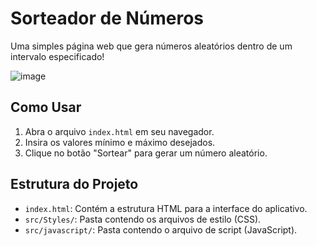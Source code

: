 # Sorteador de Números

Uma simples página web que gera números aleatórios dentro de um intervalo especificado!

![image](https://github.com/Jeanpk12/Sorteador-de-numero/assets/122842874/4350e234-0d2b-45d4-a89b-c91df4aad468)

## Como Usar

1. Abra o arquivo `index.html` em seu navegador.
2. Insira os valores mínimo e máximo desejados.
3. Clique no botão "Sortear" para gerar um número aleatório.

## Estrutura do Projeto

- `index.html`: Contém a estrutura HTML para a interface do aplicativo.
- `src/Styles/`: Pasta contendo os arquivos de estilo (CSS).
- `src/javascript/`: Pasta contendo o arquivo de script (JavaScript).
